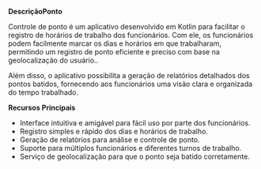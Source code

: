 **DescriçãoPonto** 

Controle de ponto é um aplicativo desenvolvido em Kotlin para facilitar o registro de horários de trabalho dos funcionários. Com ele, os funcionários podem facilmente marcar os dias e horários em que trabalharam, permitindo um registro de ponto eficiente e preciso com base na geolocalização do usuário..

Além disso, o aplicativo possibilita a geração de relatórios detalhados dos pontos batidos, fornecendo aos funcionários uma visão clara e organizada do tempo trabalhado.

**Recursos Principais**
- Interface intuitiva e amigável para fácil uso por parte dos funcionários.
- Registro simples e rápido dos dias e horários de trabalho.
- Geração de relatórios para análise e controle de ponto.
- Suporte para múltiplos funcionários e diferentes turnos de trabalho.
- Serviço de geolocalização para que o ponto seja batido corretamente.
